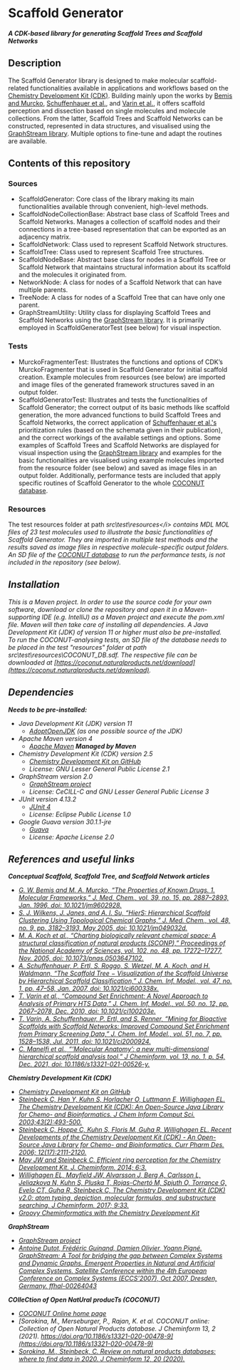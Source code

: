 # Scaffold Generator
##### A CDK-based library for generating Scaffold Trees and Scaffold Networks

## Description
The Scaffold Generator library is designed to make molecular scaffold-related functionalities available in applications 
and workflows based on the [Chemistry Development Kit (CDK)](https://cdk.github.io/). Building mainly upon the works by 
[Bemis and Murcko](https://doi.org/10.1021/jm9602928), [Schuffenhauer et al.](https://doi.org/10.1021/ci600338x), 
and [Varin et al.](https://doi.org/10.1021/ci2000924), it offers scaffold perception and dissection based on single 
molecules and molecule collections. From the latter, Scaffold Trees and Scaffold Networks can be constructed, 
represented in data structures, and visualised using the [GraphStream library](https://graphstream-project.org). 
Multiple options to fine-tune and adapt the routines are available.

## Contents of this repository
### Sources
* ScaffoldGenerator: Core class of the library making its main functionalities available through convenient, high-level methods.
* ScaffoldNodeCollectionBase: Abstract base class of Scaffold Trees and Scaffold Networks. Manages a collection of scaffold nodes and their connections in a tree-based representation that can be exported as an adjacency matrix.
* ScaffoldNetwork: Class used to represent Scaffold Network structures.
* ScaffoldTree: Class used to represent Scaffold Tree structures.
* ScaffoldNodeBase: Abstract base class for nodes in a Scaffold Tree or Scaffold Network that maintains structural information about its scaffold and the molecules it originated from.
* NetworkNode: A class for nodes of a Scaffold Network that can have multiple parents.
* TreeNode: A class for nodes of a Scaffold Tree that can have only one parent.
* GraphStreamUtility: Utility class for displaying Scaffold Trees and Scaffold Networks using the [GraphStream library](https://graphstream-project.org). It is primarily employed in ScaffoldGeneratorTest (see below) for visual inspection.


### Tests
* MurckoFragmenterTest: Illustrates the functions and options of CDK’s MurckoFragmenter that is used in Scaffold Generator for initial scaffold creation. Example molecules from resources (see below) are imported and image files of the generated framework structures saved in an output folder.
* ScaffoldGeneratorTest: Illustrates and tests the functionalities of Scaffold Generator; the correct output of its basic methods like scaffold generation, the more advanced functions to build Scaffold Trees and Scaffold Networks, the correct application of [Schuffenhauer et al.'s](https://doi.org/10.1021/ci600338x) prioritization rules (based on the schemata given in their publication), and the correct workings of the available settings and options. Some examples of Scaffold Trees and Scaffold Networks are displayed for visual inspection using the [GraphStream library](https://graphstream-project.org) and examples for the basic functionalities are visualised using example molecules imported from the resource folder (see below) and saved as image files in an output folder. Additionally, performance tests are included that apply specific routines of Scaffold Generator to the whole [COCONUT database](https://doi.org/10.1186/s13321-020-00478-9).


### Resources
The test resources folder at path <i>src\test\resources\</i> contains MDL MOL files of 23 test molecules used to illustrate the basic functionalities of Scaffold Generator. They are imported in multiple test methods and the results saved as image files in respective molecule-specific output folders.
<br>An SD file of the [COCONUT database](https://doi.org/10.1186/s13321-020-00478-9) to run the performance tests, is not included in the repository (see below).


## Installation
This is a Maven project. In order to use the source code for your own software, download or clone the repository and
open it in a Maven-supporting IDE (e.g. IntelliJ) as a Maven project and execute the pom.xml file. Maven will then take
care of installing all dependencies. A Java Development Kit (JDK) of version 11 or higher must also be pre-installed.
<br>To run the COCONUT-analysing tests, an SD file of the database needs to be placed in the test "resources" folder
at path <i>src\test\resources\COCONUT_DB.sdf</i>. 
The respective file can be downloaded at [https://coconut.naturalproducts.net/download](https://coconut.naturalproducts.net/download).

## Dependencies
**Needs to be pre-installed:**
* Java Development Kit (JDK) version 11
  * [AdoptOpenJDK](https://adoptopenjdk.net) (as one possible source of the JDK)
* Apache Maven version 4
  * [Apache Maven](http://maven.apache.org)
**Managed by Maven**
* Chemistry Development Kit (CDK) version 2.5
  * [Chemistry Development Kit on GitHub](https://cdk.github.io/)
  * License: GNU Lesser General Public License 2.1 
* GraphStream version 2.0
  * [GraphStream project](https://graphstream-project.org)
  * License: CeCILL-C and GNU Lesser General Public License 3
* JUnit version 4.13.2
  * [JUnit 4](https://junit.org/junit4/)
  * License: Eclipse Public License 1.0
* Google Guava version 30.1.1-jre
  * [Guava](https://guava.dev)
  * License: Apache License 2.0

## References and useful links
**Conceptual Scaffold, Scaffold Tree, and Scaffold Network articles**
* [G. W. Bemis and M. A. Murcko, “The Properties of Known Drugs. 1. Molecular Frameworks,” J. Med. Chem., vol. 39, no. 15, pp. 2887–2893, Jan. 1996, doi: 10.1021/jm9602928.](https://doi.org/10.1021/jm9602928)
* [S. J. Wilkens, J. Janes, and A. I. Su, “HierS: Hierarchical Scaffold Clustering Using Topological Chemical Graphs,” J. Med. Chem., vol. 48, no. 9, pp. 3182–3193, May 2005, doi: 10.1021/jm049032d.](https://doi.org/10.1021/jm049032d)
* [M. A. Koch et al., “Charting biologically relevant chemical space: A structural classification of natural products (SCONP),” Proceedings of the National Academy of Sciences, vol. 102, no. 48, pp. 17272–17277, Nov. 2005, doi: 10.1073/pnas.0503647102.](https://doi.org/10.1073/pnas.0503647102)
* [A. Schuffenhauer, P. Ertl, S. Roggo, S. Wetzel, M. A. Koch, and H. Waldmann, “The Scaffold Tree − Visualization of the Scaffold Universe by Hierarchical Scaffold Classification,” J. Chem. Inf. Model., vol. 47, no. 1, pp. 47–58, Jan. 2007, doi: 10.1021/ci600338x.](https://doi.org/10.1021/ci600338x)
* [T. Varin et al., “Compound Set Enrichment: A Novel Approach to Analysis of Primary HTS Data,” J. Chem. Inf. Model., vol. 50, no. 12, pp. 2067–2078, Dec. 2010, doi: 10.1021/ci100203e.](https://doi.org/10.1021/ci100203e)
* [T. Varin, A. Schuffenhauer, P. Ertl, and S. Renner, “Mining for Bioactive Scaffolds with Scaffold Networks: Improved Compound Set Enrichment from Primary Screening Data,” J. Chem. Inf. Model., vol. 51, no. 7, pp. 1528–1538, Jul. 2011, doi: 10.1021/ci2000924.](https://doi.org/10.1021/ci2000924)
* [C. Manelfi et al., “‘Molecular Anatomy’: a new multi-dimensional hierarchical scaffold analysis tool,” J Cheminform, vol. 13, no. 1, p. 54, Dec. 2021, doi: 10.1186/s13321-021-00526-y.](https://doi.org/10.1186/s13321-021-00526-y)

**Chemistry Development Kit (CDK)**
* [Chemistry Development Kit on GitHub](https://cdk.github.io/)
* [Steinbeck C, Han Y, Kuhn S, Horlacher O, Luttmann E, Willighagen EL. The Chemistry Development Kit (CDK): An Open-Source Java Library for Chemo- and Bioinformatics. J Chem Inform Comput Sci. 2003;43(2):493-500.](https://dx.doi.org/10.1021%2Fci025584y)
* [Steinbeck C, Hoppe C, Kuhn S, Floris M, Guha R, Willighagen EL. Recent Developments of the Chemistry Development Kit (CDK) - An Open-Source Java Library for Chemo- and Bioinformatics. Curr Pharm Des. 2006; 12(17):2111-2120.](https://doi.org/10.2174/138161206777585274)
* [May JW and Steinbeck C. Efficient ring perception for the Chemistry Development Kit. J. Cheminform. 2014; 6:3.](https://dx.doi.org/10.1186%2F1758-2946-6-3)
* [Willighagen EL, Mayfield JW, Alvarsson J, Berg A, Carlsson L, Jeliazkova N, Kuhn S, Pluska T, Rojas-Chertó M, Spjuth O, Torrance G, Evelo CT, Guha R, Steinbeck C, The Chemistry Development Kit (CDK) v2.0: atom typing, depiction, molecular formulas, and substructure searching. J Cheminform. 2017; 9:33.](https://doi.org/10.1186/s13321-017-0220-4)
* [Groovy Cheminformatics with the Chemistry Development Kit](https://github.com/egonw/cdkbook)

**GraphStream**
* [GraphStream project](https://graphstream-project.org)
* [Antoine Dutot, Frédéric Guinand, Damien Olivier, Yoann Pigné. GraphStream: A Tool for bridging the gap between Complex Systems and Dynamic Graphs. Emergent Properties in Natural and Artificial Complex Systems. Satellite Conference within the 4th European Conference on Complex Systems (ECCS’2007), Oct 2007, Dresden, Germany. ffhal-00264043](https://hal.archives-ouvertes.fr/hal-00264043/)

**COlleCtion of Open NatUral producTs (COCONUT)**
* [COCONUT Online home page](https://coconut.naturalproducts.net)
* [Sorokina, M., Merseburger, P., Rajan, K. et al. COCONUT online: Collection of Open Natural Products database. J Cheminform 13, 2 (2021). https://doi.org/10.1186/s13321-020-00478-9](https://doi.org/10.1186/s13321-020-00478-9)
* [Sorokina, M., Steinbeck, C. Review on natural products databases: where to find data in 2020. J Cheminform 12, 20 (2020).](https://doi.org/10.1186/s13321-020-00424-9)